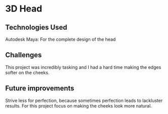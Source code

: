 # 3D Head
## Technologies Used
Autodesk Maya: For the complete design of the head 
## Challenges
This project was incredibly tasking and I had a hard time making the edges softer on the cheeks.
## Future improvements 
Strive less for perfection, because sometimes perfection leads to lackluster results. For this project focus on making the cheeks look more natural.
